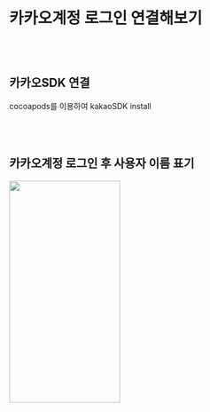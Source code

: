 # 카카오계정 로그인 연결해보기
<br/> <br/> 

## 카카오SDK 연결 
cocoapods를 이용하여 kakaoSDK install 

<br/> <br/> 


## 카카오계정 로그인 후 사용자 이름 표기 


<img src="https://github.com/JeongKiKi/KakaoLogin/assets/125369115/b429f180-e805-468e-82b5-b7c733bf8537)" width="200" height="400"/>
